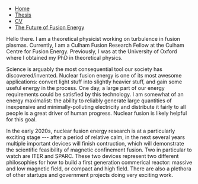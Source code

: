  <html>
      <head>
         <title>Jason Parisi, Nuclear Fusion Physicist</title>
         <!-- link to main stylesheet -->
         <link rel="stylesheet" type="text/css" href="/css/main.css">
     </head>
     <body>
         <nav>
             <ul>
              <li><a href="/">Home</a></li>
              <li><a href="https://jfparisi.github.io/img/thesismain.pdf" target="_blank">Thesis</a></li>
              <li><a href="https://jfparisi.github.io/img/jasonParisi2021CV.pdf" target="_blank">CV</a></li>
              <li><a href="https://www.iter.org/newsline/-/3232">The Future of Fusion Energy</a></li>
             </ul>
         </nav>
         <div class="container">
             <div class="blurb">
                 <p>Hello there. I am a theoretical physicist working on turbulence in fusion plasmas. Currently, I am a Culham Fusion Research Fellow at the Culham Centre for Fusion Energy. Previously, I was at the University of Oxford where I obtained my PhD in theoretical physics.<p>
                 <p>Science is arguably the most consequential tool our society has discovered/invented. Nuclear fusion energy is one of its most awesome applications: convert light stuff into slightly heavier stuff, and gain some useful energy in the process. One day, a large part of our energy requirements could be satisfied by this technology. I am somewhat of an energy maximalist: the ability to reliably generate large quantities of inexpensive and minimally-polluting electricity and distribute it fairly to all people is a great driver of human progress. Nuclear fusion is likely helpful for this goal.<p>
                 <p>In the early 2020s, nuclear fusion energy research is at a particularly exciting stage --- after a period of relative calm, in the next several years multiple important devices will finish contruction, which will demonstrate the scientific feasibility of magnetic confinement fusion. Two in particular to watch are ITER and SPARC. These two devices represent two different philosophies for how to build a first generation commerical reactor: massive and low magnetic field, or compact and high field. There are also a plethora of other startups and government projects doing very exciting work.</p>
             </div><!-- /.blurb -->
         </div><!-- /.container -->
         <footer>
             <ul>
             </ul>
         </footer>
     </body>
 </html>

